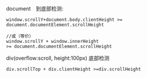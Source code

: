 document　到底部检测:

    window.scrollY+document.body.clientHeight >= document.documentElement.scrollHeight

    //或（等价）
    window.scrollY + window.innerHeight
    >= document.documentElement.scrollHeight

div(overflow:scroll, height:100px) 底部检测

    div.scrollTop + div.clientHeight >=div.scrollHeight 
